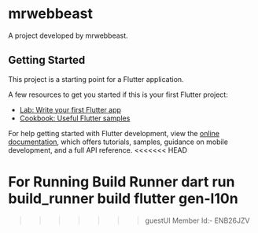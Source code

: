 # mrwebbeast

A project developed by mrwebbeast.

## Getting Started

This project is a starting point for a Flutter application.

A few resources to get you started if this is your first Flutter project:

- [Lab: Write your first Flutter app](https://docs.flutter.dev/get-started/codelab)
- [Cookbook: Useful Flutter samples](https://docs.flutter.dev/cookbook)

For help getting started with Flutter development, view the
[online documentation](https://docs.flutter.dev/), which offers tutorials,
samples, guidance on mobile development, and a full API reference.
<<<<<<< HEAD

For Running Build Runner
dart run build_runner build
flutter gen-l10n
=======
> > > > > > > guestUI
> > > > > > > Member Id:- ENB26JZV
